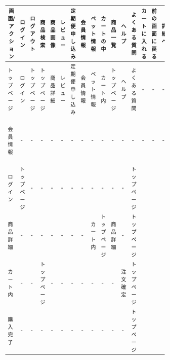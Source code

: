 |画面/アクション|ログイン|ログアウト|商品検索|商品画像|レビュー|定期便申し込み|会員情報|ペット情報|カートの中|商品一覧|ヘルプ|よくある質問|カートに入れる|前の画面に戻る|詳細へ|注文確定|トップページ|
|-----------|------|-------|------|------|------|-----------|-------|--------|-------|-------|----|---------|----------|-----------|-----|-------|--------|
|トップページ|ログイン|トップページ|トップページ|商品詳細|レビュー|定期便申し込み|会員情報|ペット情報|カート内|トップページ|ヘルプ|よくある質問|-|-|-|-|トップページ|
|会員情報|-|-|-|-|-|-|-|-|-|-|-|-|-|-|-|トップページ|
|ログイン|トップページ|-|-|-|-|-|-|-|-|-|-|トップページ|
|商品詳細|-|-|-|-|-|-|-|カート内|トップページ|商品詳細|-|トップページ|
|カート内|-|-|トップページ|-|-|-|-|-|-|-|注文確定|トップページ|
|購入完了|-|-|-|-|-|-|-|-|-|-|-|トップページ|

